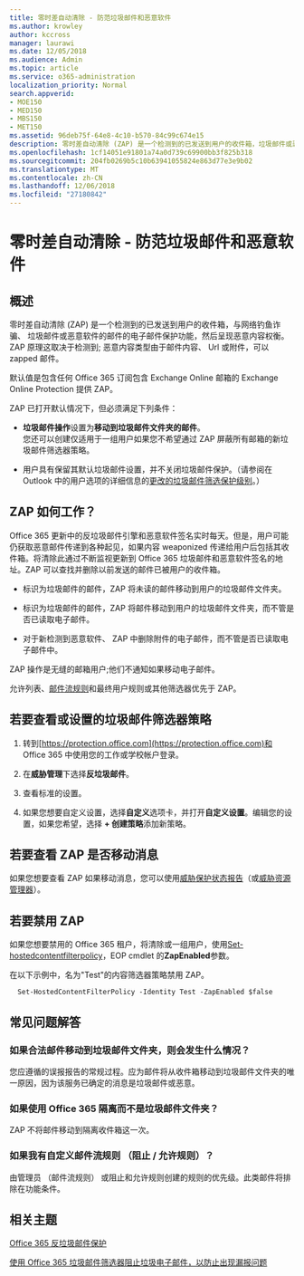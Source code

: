 ```yaml
---
title: 零时差自动清除 - 防范垃圾邮件和恶意软件
ms.author: krowley
author: kccross
manager: laurawi
ms.date: 12/05/2018
ms.audience: Admin
ms.topic: article
ms.service: o365-administration
localization_priority: Normal
search.appverid:
- MOE150
- MED150
- MBS150
- MET150
ms.assetid: 96deb75f-64e8-4c10-b570-84c99c674e15
description: 零时差自动清除 (ZAP) 是一个检测到的已发送到用户的收件箱，垃圾邮件或恶意软件的邮件的电子邮件保护功能，然后呈现恶意内容权衡。ZAP 原理这取决于检测到的恶意内容类型。
ms.openlocfilehash: 1cf14051e91801a74a0d739c69900bb3f825b318
ms.sourcegitcommit: 204fb0269b5c10b63941055824e863d77e3e9b02
ms.translationtype: MT
ms.contentlocale: zh-CN
ms.lasthandoff: 12/06/2018
ms.locfileid: "27180842"
---
```

# <a name="zero-hour-auto-purge---protection-against-spam-and-malware"></a>零时差自动清除 - 防范垃圾邮件和恶意软件

## <a name="overview"></a>概述

零时差自动清除 (ZAP) 是一个检测到的已发送到用户的收件箱，与网络钓鱼诈骗、 垃圾邮件或恶意软件的邮件的电子邮件保护功能，然后呈现恶意内容权衡。ZAP 原理这取决于检测到; 恶意内容类型由于邮件内容、 Url 或附件，可以 zapped 邮件。
  
默认值是包含任何 Office 365 订阅包含 Exchange Online 邮箱的 Exchange Online Protection 提供 ZAP。

ZAP 已打开默认情况下，但必须满足下列条件：
  
- **垃圾邮件操作**设置为**移动到垃圾邮件文件夹的邮件**。 <br/>您还可以创建仅适用于一组用户如果您不希望通过 ZAP 屏蔽所有邮箱的新垃圾邮件筛选器策略。

- 用户具有保留其默认垃圾邮件设置，并不关闭垃圾邮件保护。（请参阅在 Outlook 中的用户选项的详细信息的[更改的垃圾邮件筛选保护级别](https://support.office.com/article/change-the-level-of-protection-in-the-junk-email-filter-e89c12d8-9d61-4320-8c57-d982c8d52f6b)。） 
  
## <a name="how-does-zap-work"></a>ZAP 如何工作？

Office 365 更新中的反垃圾邮件引擎和恶意软件签名实时每天。但是，用户可能仍获取恶意邮件传递到各种起见，如果内容 weaponized 传递给用户后包括其收件箱。将清除此通过不断监视更新到 Office 365 垃圾邮件和恶意软件签名的地址。ZAP 可以查找并删除以前发送的邮件已被用户的收件箱。 

- 标识为垃圾邮件的邮件，ZAP 将未读的邮件移动到用户的垃圾邮件文件夹。 

- 标识为垃圾邮件的邮件，ZAP 将邮件移动到用户的垃圾邮件文件夹，而不管是否已读取电子邮件。

- 对于新检测到恶意软件、 ZAP 中删除附件的电子邮件，而不管是否已读取电子邮件中。 
  
ZAP 操作是无缝的邮箱用户;他们不通知如果移动电子邮件。
  
允许列表、[邮件流规则](https://go.microsoft.com/fwlink/p/?LinkId=722755)和最终用户规则或其他筛选器优先于 ZAP。
  
## <a name="to-review-or-set-up-a-spam-filter-policy"></a>若要查看或设置的垃圾邮件筛选器策略
  
1. 转到[https://protection.office.com](https://protection.office.com)和 Office 365 中使用您的工作或学校帐户登录。

2. 在**威胁管理**下选择**反垃圾邮件**。

3. 查看标准的设置。 

4. 如果您想要自定义设置，选择**自定义**选项卡，并打开**自定义设置**。编辑您的设置，如果您希望，选择 **+ 创建策略**添加新策略。 
    
## <a name="to-see-if-zap-moved-your-message"></a>若要查看 ZAP 是否移动消息

如果您想要查看 ZAP 如果移动消息，您可以使用[威胁保护状态报告](view-email-security-reports.md#threat-protection-status-report-new)（或[威胁资源管理器](use-explorer-in-security-and-compliance.md)）。
    
## <a name="to-disable-zap"></a>若要禁用 ZAP
  
如果您想要禁用的 Office 365 租户，将清除或一组用户，使用[Set-hostedcontentfilterpolicy](https://go.microsoft.com/fwlink/p/?LinkId=722758)，EOP cmdlet 的**ZapEnabled**参数。
    
在以下示例中，名为"Test"的内容筛选器策略禁用 ZAP。
    
```
  Set-HostedContentFilterPolicy -Identity Test -ZapEnabled $false
```

## <a name="faq"></a>常见问题解答

### <a name="what-happens-if-a-legitimate-message-is-moved-to-the-junk-mail-folder"></a>如果合法邮件移动到垃圾邮件文件夹，则会发生什么情况？
  
您应遵循的误报报告的常规过程。应为邮件将从收件箱移动到垃圾邮件文件夹的唯一原因，因为该服务已确定的消息是垃圾邮件或恶意。
  
### <a name="what-if-i-use-the-office-365-quarantine-instead-of-the-junk-mail-folder"></a>如果使用 Office 365 隔离而不是垃圾邮件文件夹？
  
ZAP 不将邮件移动到隔离收件箱这一次。
  
### <a name="what-if-i-have-a-custom-mail-flow-rule-block-allow-rule"></a>如果我有自定义邮件流规则 （阻止 / 允许规则）？
  
由管理员 （邮件流规则） 或阻止和允许规则创建的规则的优先级。此类邮件将排除在功能条件。
  
## <a name="related-topics"></a>相关主题

[Office 365 反垃圾邮件保护](anti-spam-protection.md)
  
[使用 Office 365 垃圾邮件筛选器阻止垃圾电子邮件，以防止出现漏报问题](block-email-spam-to-prevent-false-negatives.md)
  

